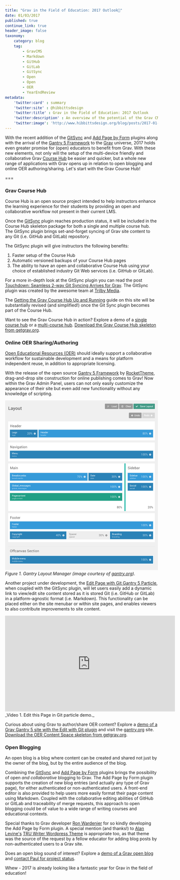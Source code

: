 ```yaml
---
title: "Grav in the Field of Education: 2017 Outlook🔭"
date: 01/03/2017
published: true
continue_link: true
header_image: false
taxonomy:
    category: blog
    tag:
        - GravCMS
        - Markdown
        - GitHub
        - GitLab
        - GitSync
        - Open
        - Open
        - OER
        - YearEndReview
metadata:
    'twitter:card' : summary
    'twitter:site' : @hibbittsdesign
    'twitter:title' : Grav in the Field of Education: 2017 Outlook
    'twitter:description' : An overview of the potential of the Grav CMS in the field of (open) education.
    'twitter:image': 'http://www.hibbittsdesign.org/blog/posts/2017-01-03-grav-in-the-field-of-education-2017/layout-manager.png'
---
```


With the recent addition of the [GitSync](https://github.com/trilbymedia/grav-plugin-git-sync) and [Add Page by Form](https://github.com/bleutzinn/grav-plugin-add-page-by-form) plugins along with the arrival of the [Gantry 5 Framework](http://gantry.org/) to the [Grav](https://getgrav.org/) universe, 2017 holds even greater promise for (open) educators to benefit from Grav. With these new elements, not only will the setup of the multi-device friendly and collaborative Grav [Course Hub](https://github.com/hibbitts-design/grav-skeleton-course-hub) be easier and quicker, but a whole new range of applications with Grav opens up in relation to open blogging and online OER authoring/sharing. Let's start with the Grav Course Hub!

===

### Grav Course Hub
Course Hub is an open source project intended to help instructors enhance the learning experience for their students by providing an open and collaborative workflow not present in their current LMS.

Once the [GitSync](https://github.com/trilbymedia/grav-plugin-git-sync) plugin reaches production status, it will be included in the Course Hub skeleton package for both a single and multiple course hub. The GitSync plugin brings set-and-forget syncing of Grav site content to any Git (i.e. GitHub and GitLab) repository.

The GitSync plugin will give instructors the following benefits:

1. Faster setup of the Course Hub
1. Automatic versioned backups of your Course Hub pages
1. The ability to have an open and collaborative Course Hub using your choice of established industry Git Web services (i.e. GitHub or GitLab).

For a more in-depth look at the GitSync plugin you can read the post [Touchdown: Seamless 2-way Git Syncing Arrives for Grav](../2016-12-22-touchdown-seamless-2-way-syncing-arrives-for-grav). The GitSync plugin was created by the awesome team at [Trilby Media](http://trilby.media/).

The [Getting the Grav Course Hub Up and Running](http://www.hibbittsdesign.org/blog/posts/2016-02-12-grav-course-hub-getting-started-guide) guide on this site will be substantially revised (and simplified!) once the Git Sync plugin becomes part of the Course Hub.

Want to see the Grav Course Hub in action? Explore a demo of a [single course hub](http://demo.hibbittsdesign.org/grav-course-hub-bootstrap/) or a [multi-course hub](http://demo.hibbittsdesign.org/grav-multi-course-pages-hub/). [Download the Grav Course Hub skeleton from getgrav.org](https://getgrav.org/downloads/skeletons).

### Online OER Sharing/Authoring
[Open Educational Resources (OER)](https://wiki.creativecommons.org/wiki/What_is_OER%3F) should ideally support a collaborative workflow for sustainable development and a means for platform independent reuse, in addition to appropriate licensing.

With the release of the open source [Gantry 5 Framework](http://gantry.org/) by [RocketTheme](http://www.rockettheme.com/), drag-and-drop site construction for online publishing comes to Grav! Now within the Grav Admin Panel, users can not only easily customize the appearance of their site but even add new functionality without any knowledge of scripting.

![Gantry Layout Manager](layout-manager.png)  
_Figure 1. Gantry Layout Manager (image courtesy of [gantry.org](http://gantry.org/))._

Another project under development, the [Edit Page with Git Gantry 5 Particle](https://github.com/hibbitts-design/grav-gantry5-particle-edit-page-with-git), when coupled with the GitSync plugin, will let users easily add a dynamic link to view/edit site content stored as it is stored Git (i.e. GitHub or GitLab) in a platform-agnostic format (i.e. Markdown). This functionality can be placed either on the site menubar or within site pages, and enables viewers to also contribute improvements to site content.

<iframe width="560" height="315" src="https://www.youtube.com/embed/JAVOO-xpnVo" frameborder="0" allowfullscreen></iframe>
_Video 1. Edit this Page in Git particle demo._

Curious about using Grav to author/share OER content? Explore a [demo of a Grav Gantry 5 site with the Edit with Git plugin](http://demo.hibbittsdesign.org/grav-gantry5-edit-page-with-git-particle/) and visit the [gantry.org](http://gantry.org/) site. [Download the OER Content Space skeleton from getgrav.org](https://getgrav.org/downloads/skeletons).

### Open Blogging
An open blog is a blog where content can be created and shared not just by the owner of the blog, but by the entire audience of the blog.

Combining the [GitSync](https://github.com/trilbymedia/grav-plugin-git-sync) and [Add Page by Form](https://github.com/bleutzinn/grav-plugin-add-page-by-form) plugins brings the possibility of open _and collaborative_ blogging to Grav. The Add Page by Form plugin supports the creation of new blog entries (and actually any type of Grav page), for either authenticated or non-authenticated users. A front-end editor is also provided to help users more easily format their page content using Markdown. Coupled with the collaborative editing abilities of GitHub or GitLab and traceability of merge requests, this approach to open blogging could be of value to a wide range of writing courses and educational contexts.

Special thanks to Grav developer [Ron Wardenier](https://twitter.com/rwgcnl) for so kindly developing the Add Page by Form plugin. A special mention (and thanks!) to [Alan Levine's](https://twitter.com/cogdog) [TRU Writer Wordpress Theme](https://github.com/cogdog/truwriter) is appropriate too, as that theme was the source of the request by a fellow educator for adding blog posts by non-authenticated users to a Grav site.

Does an open blog sound of interest? Explore a [demo of a Grav open blog](http://demo.hibbittsdesign.org/grav-open-blog/) and [contact Paul for project status](mailto:paul@hibbittsdesign.org).

Whew - 2017 is already looking like a fantastic year for Grav in the field of education!
